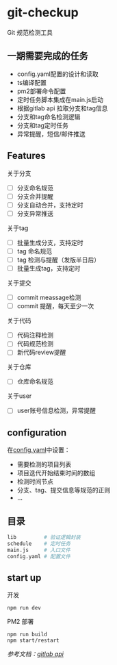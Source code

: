 # git-checkup

Git 规范检测工具

## 一期需要完成的任务
- config.yaml配置的设计和读取
- ts编译配置
- pm2部署命令配置
- 定时任务脚本集成在main.js启动
- 根据gitlab api 拉取分支和tag信息
- 分支和tag命名检测逻辑
- 分支和tag定时任务
- 异常提醒，短信/邮件推送

## Features

关于分支
- [ ] 分支命名规范
- [ ] 分支合并提醒
- [ ] 分支自动合并，支持定时
- [ ] 分支异常推送

关于tag
- [ ] 批量生成分支，支持定时
- [ ] tag 命名规范
- [ ] tag 检测与提醒（发版半日后）
- [ ] 批量生成tag，支持定时

关于提交
- [ ] commit meassage检测
- [ ] commit 提醒，每天至少一次

关于代码
- [ ] 代码注释检测
- [ ] 代码规范检测
- [ ] 新代码review提醒

关于仓库
- [ ] 仓库命名规范

关于user
- [ ] user账号信息检测，异常提醒

## configuration

在[config.yaml](config.yaml)中设置：

- 需要检测的项目列表
- 项目迭代开始结束时间的数组
- 检测时间节点
- 分支、tag、提交信息等规范的正则
- ...

## 目录

```bash
lib         # 验证逻辑封装
schedule    # 定时任务
main.js     # 入口文件
config.yaml # 配置文件
```

## start up

开发
```
npm run dev
```

PM2 部署
```
npm run build
npm start/restart
```

*参考文档：[gitlab api](http://10.211.62.41:8081/help/api/README.md)*